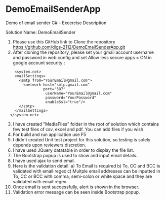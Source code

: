 # DemoEmailSenderApp
Demo of email sender
C# - Excercise Description

Solution Name: DemoEmailSender
1) Please use this GitHub link to Clone the repository
	https://github.com/digs-2112/DemoEmailSenderApp.git
2) After cloning the repository, please set your gmail account username and password in web.config and set Allow less secure apps = ON in google account security :
```
	<system.net>
    <mailSettings>
      <smtp from="YourEmail@gmail.com">
        <network host="smtp.gmail.com"
                 port="587"
                  userName="YourEmail@gmail.com"
                  password="YourPassword"
                  enableSsl="true"/>
      </smtp>
    </mailSettings>
  </system.net>
  ```
3) I have created "MediaFiles" folder in the root of solution which contains few test files of csv, excel and pdf. You can add files if you wish.
4) For build and run application use F5
5) I didn't created Unit test project for this solution, so testing is solely depends upon reviewers discretion.
6) I have used JQuery datatable in order to display the file list.
7) The Bootstrap popup is used to show and input email details.
8) I have used ajax to send email.
9) Here is the validation detail:
   a) To Email is required
   b) To, CC and BCC is validated with email regex
   c) Multple email addresses can be inputted in To, CC or BCC with comma, semi-colon or white space and they are validated with email regex.
10) Once email is sent successfully, alert is shown in the browser.
11) Validation error message can be seen inside Bootstrap popup.



